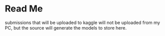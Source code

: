 
# Read Me

submissions that will be uploaded to kaggle
will not be uploaded from my PC, but the source will generate the models to store here.
